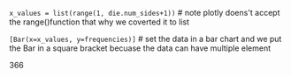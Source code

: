 ```x_values = list(range(1, die.num_sides+1))``` # note plotly doens't accept the range()function that why we coverted it to list

```[Bar(x=x_values, y=frequencies)]``` # set the data in a bar chart and we put the Bar in a square bracket becuase the data can have multiple element

366